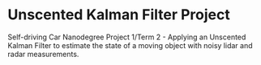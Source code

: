 # Unscented Kalman Filter Project
Self-driving Car Nanodegree Project 1/Term 2 - Applying an Unscented Kalman Filter to estimate the state of a moving object with noisy lidar and radar measurements.
